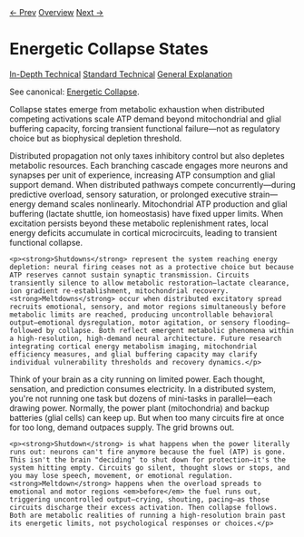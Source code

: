 <link rel="stylesheet" href="../assets/css/tabs.css">
<script src="../assets/js/tabstate.js"></script>

<div class="navline">
  <a data-nav href="./predictive-coding-learning.md">← Prev</a>
  <a data-nav href="../index.md">Overview</a>
  <a data-nav href="./implications.md">Next →</a>
</div>

# Energetic Collapse States

<div class="tabset">
  <div class="tab-choices">
    <a href="#" data-tab="tab-tech">In-Depth Technical</a>
    <a href="#" data-tab="tab-std">Standard Technical</a>
    <a href="#" data-tab="tab-gen">General Explanation</a>
  </div>

  <div id="tab-tech" class="tab-panel">
    <p class="note">
      See canonical: <a href="../higher-resolution-hypothesis.md#energetic-collapse-states-shutdowns-and-meltdowns">Energetic Collapse</a>.
    </p>
    <p>Collapse states emerge from metabolic exhaustion when distributed competing activations scale ATP demand beyond mitochondrial and glial buffering capacity, forcing transient functional failure—not as regulatory choice but as biophysical depletion threshold.</p>
  </div>

  <div id="tab-std" class="tab-panel">
    <p>Distributed propagation not only taxes inhibitory control but also depletes metabolic resources. Each branching cascade engages more neurons and synapses per unit of experience, increasing ATP consumption and glial support demand. When distributed pathways compete concurrently—during predictive overload, sensory saturation, or prolonged executive strain—energy demand scales nonlinearly. Mitochondrial ATP production and glial buffering (lactate shuttle, ion homeostasis) have fixed upper limits. When excitation persists beyond these metabolic replenishment rates, local energy deficits accumulate in cortical microcircuits, leading to transient functional collapse.</p>

    <p><strong>Shutdowns</strong> represent the system reaching energy depletion: neural firing ceases not as a protective choice but because ATP reserves cannot sustain synaptic transmission. Circuits transiently silence to allow metabolic restoration—lactate clearance, ion gradient re-establishment, mitochondrial recovery. <strong>Meltdowns</strong> occur when distributed excitatory spread recruits emotional, sensory, and motor regions simultaneously before metabolic limits are reached, producing uncontrollable behavioral output—emotional dysregulation, motor agitation, or sensory flooding—followed by collapse. Both reflect emergent metabolic phenomena within a high-resolution, high-demand neural architecture. Future research integrating cortical energy metabolism imaging, mitochondrial efficiency measures, and glial buffering capacity may clarify individual vulnerability thresholds and recovery dynamics.</p>
  </div>

  <div id="tab-gen" class="tab-panel">
    <p>Think of your brain as a city running on limited power. Each thought, sensation, and prediction consumes electricity. In a distributed system, you're not running one task but dozens of mini-tasks in parallel—each drawing power. Normally, the power plant (mitochondria) and backup batteries (glial cells) can keep up. But when too many circuits fire at once for too long, demand outpaces supply. The grid browns out.</p>

    <p><strong>Shutdown</strong> is what happens when the power literally runs out: neurons can't fire anymore because the fuel (ATP) is gone. This isn't the brain "deciding" to shut down for protection—it's the system hitting empty. Circuits go silent, thought slows or stops, and you may lose speech, movement, or emotional regulation. <strong>Meltdown</strong> happens when the overload spreads to emotional and motor regions <em>before</em> the fuel runs out, triggering uncontrolled output—crying, shouting, pacing—as those circuits discharge their excess activation. Then collapse follows. Both are metabolic realities of running a high-resolution brain past its energetic limits, not psychological responses or choices.</p>
  </div>
</div>
